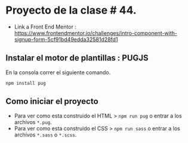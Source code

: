 



# Proyecto de la clase # 44.
 - Link a Front End Mentor : https://www.frontendmentor.io/challenges/intro-component-with-signup-form-5cf91bd49edda32581d28fd1



## Instalar el motor de plantillas : PUGJS
En la consola correr el siguiente comando.

`npm install pug`

## Como iniciar el proyecto
 - Para ver como esta construido el HTML > `npm run pug` o entrar a los archivos `*.pug`.
 - Para ver como esta construido el CSS > `npm run sass` o entrar a los archivos `*.sass` o `*.scss`.
